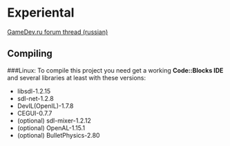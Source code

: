 Experiental
===========

[GameDev.ru forum thread (russian)](http://www.gamedev.ru/projects/forum/?id=176799)


Compiling
---------

###Linux:
To compile this project you need get a working **Code::Blocks IDE** and several libraries at least with these versions:

* libsdl-1.2.15
* sdl-net-1.2.8
* DevIL(OpenIL)-1.7.8
* CEGUI-0.7.7
* (optional) sdl-mixer-1.2.12
* (optional) OpenAL-1.15.1
* (optional) BulletPhysics-2.80

